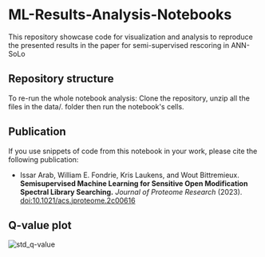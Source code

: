 # ML-Results-Analysis-Notebooks
This repository showcase code for visualization and analysis to reproduce the presented results in the paper for semi-supervised rescoring in ANN-SoLo

## Repository structure
To re-run the whole notebook analysis: Clone the repository, unzip all the files in the data/. folder then run the notebook's cells.

## Publication

If you use snippets of code from this notebook in your work, please cite the following publication:

- Issar Arab, William E. Fondrie, Kris Laukens, and Wout Bittremieux. **Semisupervised Machine Learning for Sensitive Open Modification Spectral Library Searching.** _Journal of Proteome Research_ (2023). [doi:10.1021/acs.jproteome.2c00616](https://doi.org/10.1021/acs.jproteome.2c00616)

## Q-value plot

![std_q-value](https://user-images.githubusercontent.com/17605438/208801764-cf6120c5-c2d1-4456-a518-657f10b7cded.png)

